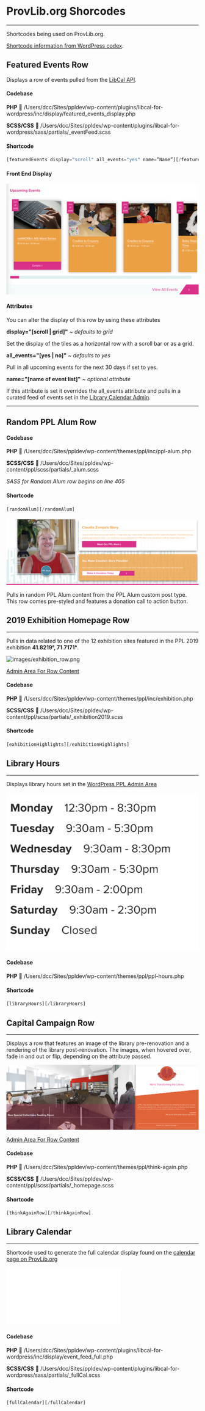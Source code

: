 # ProvLib.org Shorcodes
---
Shortcodes being used on ProvLib.org.

[Shortcode information from WordPress codex](https://codex.wordpress.org/Shortcode).

## Featured Events Row

Displays a row of events pulled from the [LibCal API](https://provlib.libcal.com/admin/api).

#### Codebase
**PHP** :file_folder: /Users/dcc/Sites/ppldev/wp-content/plugins/libcal-for-wordpress/inc/display/featured_events_display.php

**SCSS/CSS** :file_folder: /Users/dcc/Sites/ppldev/wp-content/plugins/libcal-for-wordpress/sass/partials/_eventFeed.scss



#### Shortcode
```php
[featuredEvents display="scroll" all_events="yes" name=”Name”][/featuredEvents]
```


#### Front End Display
![images/ft_event_row.png](images/ft_event_row.png)


#### Attributes
You can alter the display of this row by using these attributes

**display="[scroll | grid]"** _~ defaults to grid_

Set the display of the tiles as a horizontal row with a scroll bar or as a grid.

**all_events="[yes | no]"** _~ defaults to yes_

Pull in all upcoming events for the next 30 days if set to yes.

**name="[name of event list]"** _~ optional attribute_

If this attribute is set it overrides the all_events attribute and pulls in a curated feed of events set in the [Library Calendar Admin](https://www.provlib.org/wp-admin/admin.php?page=edit-feature-events).

---

## Random PPL Alum Row

#### Codebase
**PHP** :file_folder: /Users/dcc/Sites/ppldev/wp-content/themes/ppl/inc/ppl-alum.php

**SCSS/CSS** :file_folder: /Users/dcc/Sites/ppldev/wp-content/ppl/scss/partials/_alum.scss

_SASS for Random Alum row begins on line 405_

#### Shortcode

```php
[randomAlum][/randomAlum]
```
![images/random_alum.png](images/random_alum.png)


Pulls in random PPL Alum content from the PPL Alum custom post type. This row comes pre-styled and features a donation call to action button.

## 2019 Exhibition Homepage Row
---
Pulls in data related to one of the 12 exhibition sites featured in the PPL 2019 exhibition **41.8219&deg;, 71.7171&deg;**.

![images/exhibition_row.png](images/exhibition_row.png)

[Admin Area For Row Content](https://www.provlib.org/wp-admin/admin.php?page=exhibition-homepage-row-settings)

#### Codebase
**PHP** :file_folder: /Users/dcc/Sites/ppldev/wp-content/themes/ppl/inc/exhibition.php

**SCSS/CSS** :file_folder: /Users/dcc/Sites/ppldev/wp-content/ppl/scss/partials/_exhibition2019.scss

#### Shortcode
```php
[exhibitionHighlights][/exhibitionHighlights]
```

## Library Hours
---

Displays library hours set in the [WordPress PPL Admin Area](https://www.provlib.org/wp-admin/options-general.php?page=site_settings)

![images/library_hours.png](images/library_hours.png)

#### Codebase
**PHP** :file_folder:  /Users/dcc/Sites/ppldev/wp-content/themes/ppl/ppl-hours.php

#### Shortcode

```php
[libraryHours][/libraryHours]
```
## Capital Campaign Row
---
Displays a row that features an image of the library pre-renovation and a rendering of the library post-renovation. The images, when hovered over, fade in and out or flip, depending on the attribute passed.

![images/think_again_row.png](images/think_again_row.png)

[Admin Area For Row Content](https://dev-ppldev.pantheonsite.io/wp-admin/admin.php?page=think-again-row-settings)


#### Codebase
**PHP** :file_folder: /Users/dcc/Sites/ppldev/wp-content/themes/ppl/think-again.php

**SCSS/CSS** :file_folder: /Users/dcc/Sites/ppldev/wp-content/ppl/scss/partials/_homepage.scss



#### Shortcode
```php
[thinkAgainRow][/thinkAgainRow]
```

## Library Calendar
---
Shortcode used to generate the full calendar display found on the [calendar page on ProvLib.org](https://www.provlib.org/calendar)

![images/full_calendar.png](images/full_calendar.php)

#### Codebase
**PHP** :file_folder: /Users/dcc/Sites/ppldev/wp-content/plugins/libcal-for-wordpress/inc/display/event_feed_full.php

**SCSS/CSS** :file_folder: /Users/dcc/Sites/ppldev/wp-content/plugins/libcal-for-wordpress/sass/partials/_fullCal.scss

#### Shortcode
```php
[fullCalendar][/fullCalendar]
```
